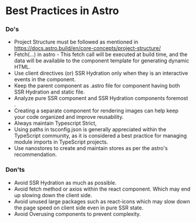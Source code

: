 # Best Practices in Astro

### Do's
- Project Structure must be followed as mentioned in https://docs.astro.build/en/core-concepts/project-structure/
- Fetch(...) in astro - This fetch call will be executed at build time, and the data will be available to the component template for generating dynamic HTML.
- Use client directives (or) SSR Hydration only when they is an interactive events in the component.
- Keep the parent component as .astro file for component having both SSR Hydration and static file.
- Analyze pure SSR component and SSR Hydration components foremost .
- Creating a separate component for rendering images can help keep your code organized and improve reusability.
- Always maintain Typescript Strict,
- Using paths in tsconfig.json is generally appreciated within the TypeScript community, as it is considered a best practice for managing module imports in TypeScript projects.
-  Use nanostores to create and maintain stores as per the astro's recommendation.

### Don'ts
- Avoid SSR Hydration as much as possible.
- Avoid fetch method or axios within the react component. Which may end up slowing down the client side.
- Avoid unused large packages such as react-icons which may slow down the page speed on client side even in pure SSR state.
- Avoid Overusing components to prevent complexity.






